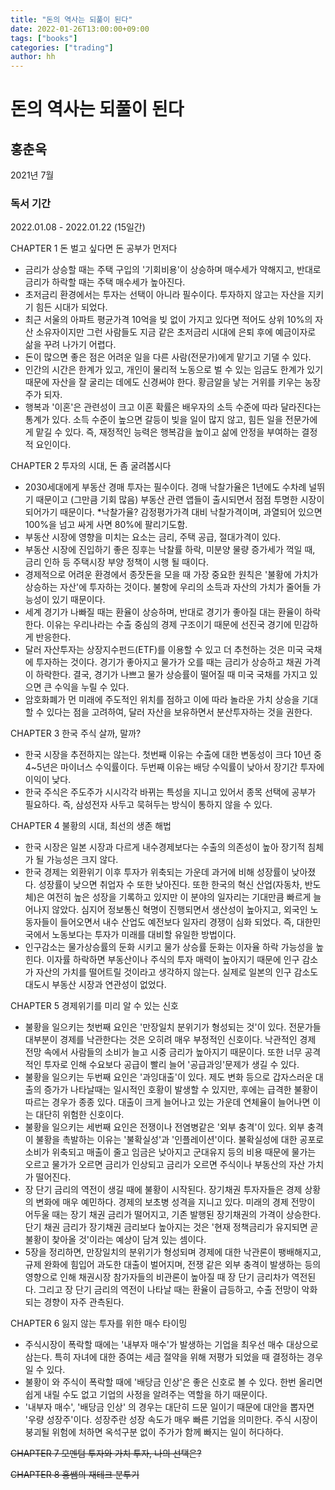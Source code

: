 ```yaml
---
title: "돈의 역사는 되풀이 된다"
date: 2022-01-26T13:00:00+09:00
tags: ["books"]
categories: ["trading"]
author: hh
---
```


# 돈의 역사는 되풀이 된다

 ## 홍춘욱
 2021년 7월

 ### 독서 기간 
 2022.01.08 - 2022.01.22 (15일간)

 CHAPTER 1 돈 벌고 싶다면 돈 공부가 먼저다
  - 금리가 상승할 때는 주택 구입의 '기회비용'이 상승하며 매수세가 약해지고, 반대로 금리가 하락할 때는 주택 매수세가 높아진다.
  - 초저금리 환경에서는 투자는 선택이 아니라 필수이다. 투자하지 않고는 자산을 지키기 힘든 시대가 되었다.
  - 최근 서울의 아파트 평균가격 10억을 빚 없이 가지고 있다면 적어도 상위 10%의 자산 소유자이지만 그런 사람들도 지금 같은 초저금리 시대에 은퇴 후에 예금이자로 삶을 꾸려 나가기 어렵다.
  - 돈이 많으면 좋은 점은 어려운 일을 다른 사람(전문가)에게 맡기고 기댈 수 있다. 
  - 인간의 시간은 한계가 있고, 개인이 물리적 노동으로 벌 수 있는 임금도 한계가 있기 때문에 자산을 잘 굴리는 데에도 신경써야 한다. 황금알을 낳는 거위를 키우는 농장주가 되자.
  - 행복과 '이혼'은 관련성이 크고 이혼 확률은 배우자의 소득 수준에 따라 달라진다는 통계가 있다. 소득 수준이 높으면 갈등이 빚을 일이 많지 않고, 힘든 일을 전문가에게 맡길 수 있다. 즉, 재정적인 능력은 행복감을 높이고 삶에 안정을 부여하는 결정적 요인이다.

 CHAPTER 2 투자의 시대, 돈 좀 굴려봅시다
 - 2030세대에게 부동산 경매 투자는 필수이다. 경매 낙찰가율은 1년에도 수차례 널뛰기 때문이고 (그만큼 기회 많음) 부동산 관련 앱들이 출시되면서 점점 투명한 시장이 되어가기 때문이다. *낙찰가율? 감정평가가격 대비 낙찰가격이며, 과열되어 있으면 100%을 넘고 싸게 사면 80%에 팔리기도함.
 - 부동산 시장에 영향을 미치는 요소는 금리, 주택 공급, 절대가격이 있다.
 - 부동산 시장에 진입하기 좋은 징후는 낙찰률 하락, 미분양 물량 증가세가 꺽일 때, 금리 인하 등 주택시장 부양 정책이 시행 될 때이다.
 - 경제적으로 어려운 환경에서 종잣돈을 모을 때 가장 중요한 원칙은 '불황에 가치가 상승하는 자산'에 투자하는 것이다. 불항에 우리의 소득과 자산의 가치가 줄어들 가능성이 있기 때문이다.
 - 세계 경기가 나빠질 때는 환율이 상승하며, 반대로 경기가 좋아질 대는 환율이 하락한다. 이유는 우리나라는 수출 중심의 경제 구조이기 때문에 선진국 경기에 민감하게 반응한다.
 - 달러 자산투자는 상장지수펀드(ETF)를 이용할 수 있고 더 추천하는 것은 미국 국채에 투자하는 것이다. 경기가 좋아지고 물가가 오를 때는 금리가 상승하고 채권 가격이 하락한다. 결국, 경기가 나쁘고 물가 상승률이 떨어질 때 미국 국채를 가지고 있으면 큰 수익을 누릴 수 있다.
 - 암호화폐가 먼 미래에 주도적인 위치를 점하고 이에 따라 놀라운 가치 상승을 기대할 수 있다는 점을 고려하여, 달러 자산을 보유하면서 분산투자하는 것을 권한다.


 CHAPTER 3 한국 주식 살까, 말까?
 - 한국 시장을 추전하지는 않는다. 첫번째 이유는 수출에 대한 변동성이 크다 10년 중 4~5년은 마이너스 수익률이다. 두번째 이유는 배당 수익률이 낮아서 장기간 투자에 이익이 낮다.
 - 한국 주식은 주도주가 시시각각 바뀌는 특성을 지니고 있어서 종목 선택에 공부가 필요하다. 즉, 삼성전자 사두고 묵혀두는 방식이 통하지 않을 수 있다.

 CHAPTER 4 불황의 시대, 최선의 생존 해법
 - 한국 시장은 일본 시장과 다르게 내수경제보다는 수출의 의존성이 높아 장기적 침체가 될 가능성은 크지 않다.
 - 한국 경제는 외환위기 이후 투자가 위축되는 가운데 과거에 비해 성장률이 낮아졌다. 성장률이 낮으면 취업자 수 또한 낮아진다. 또한 한국의 혁신 산업(자동차, 반도체)은 여전히 높은 성장을 기록하고 있지만 이 분야의 일자리는 기대만큼 빠르게 늘어나지 않았다. 심지어 정보통신 혁명이 진행되면서 생산성이 높아지고, 외국인 노동자들이 들어오면서 내수 산업도 예전보다 일자리 경쟁이 심화 되었다. 즉, 대한민국에서 노동보다는 투자가 미래를 대비할 유일한 방법이다.
 - 인구감소는 물가상승률의 둔화 시키고 물가 상승률 둔화는 이자율 하락 가능성을 높힌다. 이자률 하락하면 부동산이나 주식의 투자 매력이 높아지기 때문에 인구 감소가 자산의 가치를 떨어트릴 것이라고 생각하지 않는다. 실제로 일본의 인구 감소도 대도시 부동산 시장과 연관성이 없었다.

 CHAPTER 5 경제위기를 미리 알 수 있는 신호
 - 불황을 일으키는 첫번째 요인은 '만장일치 분위기가 형성되는 것'이 있다. 전문가들 대부분이 경제를 낙관한다는 것은 오히려 매우 부정적인 신호이다. 낙관적인 경제 전망 속에서 사람들의 소비가 늘고 시중 금리가 높아지기 때문이다. 또한 너무 공격적인 투자로 인해 수요보다 공급이 빨리 늘어 '공급과잉'문제가 생길 수 있다.
 - 불황을 일으키는 두번째 요인은 '과잉대출'이 있다. 제도 변화 등으로 갑자스러운 대출의 증가가 나타날때는 일시적인 호황이 발생할 수 있지만, 후에는 급격한 불황이 따르는 경우가 종종 있다. 대출이 크게 늘어나고 있는 가운데 연체율이 늘어나면 이는 대단히 위험한 신호이다.
 - 불황을 일으키는 세번째 요인은 전쟁이나 전염병같은 '외부 충격'이 있다. 외부 충격이 불황을 촉발하는 이유는 '불확실성'과 '인플레이션'이다. 불확실성에 대한 공포로 소비가 위축되고 매출이 줄고 임금은 낮아지고 군대유지 등의 비용 때문에 물가는 오르고 물가가 오르면 금리가 인상되고 금리가 오르면 주식이나 부동산의 자산 가치가 떨어진다.
 - 장 단기 금리의 역전이 생길 때에 불황이 시작된다. 장기채권 투자자들은 경제 상황의 변화에 매우 예민하다. 경제의 보초병 성격을 지니고 있다. 미래의 경제 전망이 어두울 때는 장기 채권 금리가 떨어지고, 기존 발행된 장기채권의 가격이 상승한다. 단기 채권 금리가 장기채권 금리보다 높아지는 것은 '현재 정책금리가 유지되면 곧 불황이 찾아올 것'이라는 예상이 담겨 있는 셈이다.
 - 5장을 정리하면, 만장일치의 분위기가 형성되며 경제에 대한 낙관론이 팽배해지고, 규제 완화에 힘입어 과도한 대출이 벌어지며, 전쟁 같은 외부 충격이 발생하는 등의 영향으로 인해 채권시장 참가자들의 비관론이 높아질 때 장 단기 금리차가 역전된다. 그리고 장 단기 금리의 역전이 나타날 때는 환율이 급등하고, 수출 전망이 악화되는 경향이 자주 관측된다. 

 CHAPTER 6 잃지 않는 투자를 위한 매수 타이밍
 - 주식시장이 폭락할 때에는 '내부자 매수'가 발생하는 기업을 최우선 매수 대상으로 삼는다. 특히 자녀에 대한 증여는 세금 절약을 위해 저평가 되었을 때 결정하는 경우일 수 있다.
 - 불황이 와 주식이 폭락할 때에 '배당금 인상'은 좋은 신호로 볼 수 있다. 한번 올리면 쉽게 내릴 수도 없고 기업의 사정을 알려주는 역할을 하기 때문이다.
 - '내부자 매수', '배당금 인상' 의 경우는 대단히 드문 일이기 때문에 대안을 뽑자면 '우량 성장주'이다. 성장주란 성장 속도가 매우 빠른 기업을 의미한다. 주식 시장이 붕괴될 위험에 처하면 옥석구분 없이 주가가 함께 빠지는 일이 허다하다.

 ~~CHAPTER 7 모멘텀 투자와 가치 투자, 나의 선택은?~~

 ~~CHAPTER 8 홍쌤의 재테크 분투기~~